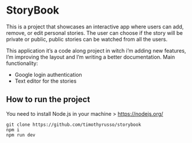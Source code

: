 # StoryBook

This is a project that showcases an interactive app where users can add, remove, or edit personal stories. The user can choose if the story will be private or public, public stories can be watched from all the users.

This application it’s a code along project in witch i’m adding new features, I’m improving the layout and I’m writing a better documentation. Main functionality:

- Google login authentication
- Text editor for the stories

## How to run the project

You need to install Node.js in your machine > https://nodejs.org/
```
git clone https://github.com/timothyrusso/storybook
npm i
npm run dev
```
